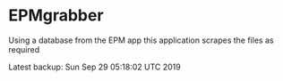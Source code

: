 # EPMgrabber
Using a database from the EPM app this application scrapes the files as required


Latest backup: Sun Sep 29 05:18:02 UTC 2019
